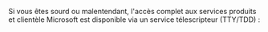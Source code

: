 <Token xmlns:xlink="http://www.w3.org/1999/xlink">Si vous êtes sourd ou malentendant, l'accès complet aux services produits et clientèle Microsoft est disponible via un service télescripteur (TTY/TDD) :</Token>

<!--HONumber=May16_HO1-->


